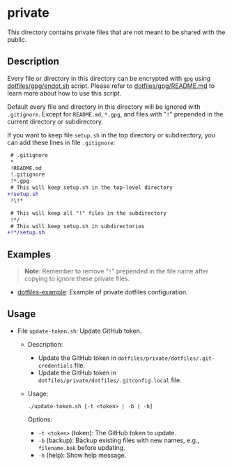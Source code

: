 # private

This directory contains private files that are not meant to be shared with the
public.

## Description

Every file or directory in this directory can be encrypted with `gpg` using
[dotfiles/gpg/endot.sh](../gpg/endot.sh) script. Please refer to
[dotfiles/gpg/README.md](../gpg/README.md) to learn more about how to use this
script.

Default every file and directory in this directory will be ignored with
`.gitignore`. Except for `README.md`, `*.gpg`, and files with "`!`" prepended in
the current directory or subdirectory.

If you want to keep file `setup.sh` in the top directory or subdirectory, you
can add these lines in file `.gitignore`:

```diff
 # .gitignore
 *
 !README.md
 !.gitignore
 !*.gpg
 # This will keep setup.sh in the top-level directory
+!setup.sh
 !\!*

 # This will keep all "!" files in the subdirectory
 !*/
 # This will keep setup.sh in subdirectories
+!*/setup.sh

```

## Examples

> **Note**: Remember to remove "`!`" prepended in the file name after copying to
> ignore these private files.

- [dotfiles-example](./dotfiles-example): Example of private dotfiles
  configuration.

## Usage

- File `update-token.sh`: Update GitHub token.

  - Description:

    - Update the GitHub token in `dotfiles/private/dotfiles/.git-credentials`
      file.
    - Update the GitHub token in `dotfiles/private/dotfiles/.gitconfig.local`
      file.

  - Usage:

    ```
    ./update-token.sh [-t <token> | -b | -h]
    ```

    Options:

    - `-t <token>` (token): The GitHub token to update.
    - `-b` (backup): Backup existing files with new names, e.g., `filename.bak`
      before updating.
    - `-h` (help): Show help message.
